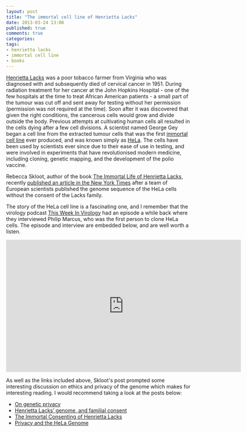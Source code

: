 ```yaml
---
layout: post
title: "The immortal cell line of Henrietta Lacks"
date: 2013-03-24 13:08
published: true
comments: true
categories:
tags:
- henrietta lacks
- immortal cell line
- books
---
```


[Henrietta Lacks](http://en.wikipedia.org/wiki/Henrietta_Lacks) was a poor
tobacco farmer from Virginia who was diagnosed with and subsequently died of
cervical cancer in 1951. During radiation treatment for her cancer at the John
Hopkins Hospital - one of the few hospitals at the time to treat African
American patients - a small part of the tumour was cut off and sent away for
testing without her permission (permission was not required at the time). Soon
after it was discovered that given the right conditions, the cancerous cells
would grow and divide outside the body. Previous attempts at cultivating human
cells all resulted in the cells dying after a few cell divisions. A scientist
named George Gey began a cell line from the extracted tumour cells that was the
first [immortal cell line](http://en.wikipedia.org/wiki/Immortalised_cell_line)
ever produced, and was known simply as
[HeLa](http://en.wikipedia.org/wiki/HeLa). The cells have been used by
scientists ever since due to their ease of use in testing, and were involved in
experiments that have revolutionised modern medicine, including cloning,
genetic mapping, and the development of the polio vaccine.

Rebecca Skloot, author of the book [The Immortal Life of Henrietta Lacks](http://en.wikipedia.org/wiki/The_Immortal_Life_of_Henrietta_Lacks),
recently [published an article in the New York Times](http://www.nytimes.com/2013/03/24/opinion/sunday/the-immortal-life-of-henrietta-lacks-the-sequel.html)
after a team of European scientists published the genome sequence of the HeLa
cells without the consent of the Lacks family.

The story of the HeLa cell line is a fascinating one, and I remember that the
virology podcast [This Week In Virology](http://www.twiv.tv/) had an episode a
while back where they interviewed Philip Marcus, who was the first person to
clone HeLa cells. The episode and interview are embedded below, and are well
worth a listen.

<iframe width="640" height="360" src="https://www.youtube.com/embed/Ggu9PMBvYn0" frameborder="0" allowfullscreen></iframe>

As well as the links included above, Skloot's post prompted some interesting
discussion on ethics and privacy of the genome which makes for interesting
reading. I would recommend taking a look at the posts below:

* [On genetic privacy](http://blogs.discovermagazine.com/gnxp/?p=20658)
* [Henrietta Lacks’ genome, and familial consent](http://blogs.discovermagazine.com/gnxp/?p=20609)
* [The Immortal Consenting of Henrietta Lacks](http://www.michaeleisen.org/blog/?p=1341)
* [Privacy and the HeLa Genome](http://www.the-scientist.com/?articles.view/articleNo/34840/title/Privacy-and-the-HeLa-Genome/)
